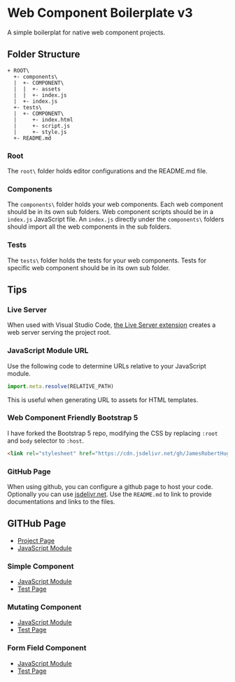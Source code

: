 # Web Component Boilerplate v3

A simple boilerplat for native web component projects.

## Folder Structure

```
+ ROOT\
  +- components\
  |  +- COMPONENT\
  |  |  +- assets
  |  |  +- index.js
  |  +- index.js
  +- tests\
  |  +- COMPONENT\
  |     +- index.html
  |     +- script.js
  |     +- style.js
  +- README.md
```

### Root

The `root\` folder holds editor configurations and the README.md file.

### Components

The `components\` folder holds your web components. Each web component should be in its own sub folders. Web component scripts should be in a `index.js` JavaScript file. An `index.js` directly under the `components\` folders should import all the web components in the sub folders.

### Tests

The `tests\` folder holds the tests for your web components. Tests for specific web component should be in its own sub folder.

## Tips

### Live Server

When used with Visual Studio Code, [the Live Server extension](https://marketplace.visualstudio.com/items?itemName=ritwickdey.LiveServer) creates a web server serving the project root.

### JavaScript Module URL

Use the following code to determine URLs relative to your JavaScript module.

``` JavaScript
import.meta.resolve(RELATIVE_PATH)
```

This is useful when generating URL to assets for HTML templates.

### Web Component Friendly Bootstrap 5

I have forked the Bootstrap 5 repo, modifying the CSS by replacing `:root` and `body` selector to `:host`.

``` HTML
<link rel="stylesheet" href="https://cdn.jsdelivr.net/gh/JamesRobertHugginsNgo/bootstrap@main/dist/css/bootstrap.min.css">
```

### GitHub Page

When using github, you can configure a github page to host your code. Optionally you can use [jsdelivr.net](https://www.jsdelivr.com). Use the `README.md` to link to provide documentations and links to the files.

## GITHub Page

- [Project Page](https://jamesroberthugginsngo.github.io/web-component-boilerplate/)
- [JavaScript Module](https://jamesroberthugginsngo.github.io/web-component-boilerplate/components/index.js)

### Simple Component

- [JavaScript Module](https://jamesroberthugginsngo.github.io/web-component-boilerplate/components/simple-component/index.js)
- [Test Page](https://jamesroberthugginsngo.github.io/web-component-boilerplate/tests/simple-component/index.html)

### Mutating Component

- [JavaScript Module](https://jamesroberthugginsngo.github.io/web-component-boilerplate/components/mutating-component/index.js)
- [Test Page](https://jamesroberthugginsngo.github.io/web-component-boilerplate/tests/mutating-component/index.html)

### Form Field Component

- [JavaScript Module](https://jamesroberthugginsngo.github.io/web-component-boilerplate/components/form-field-component/index.js)
- [Test Page](https://jamesroberthugginsngo.github.io/web-component-boilerplate/tests/form-field-component/index.html)
